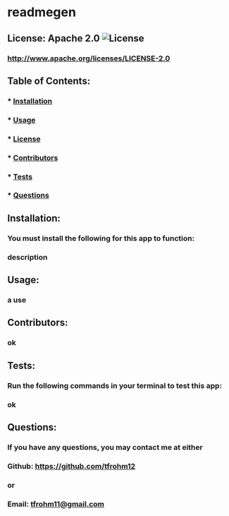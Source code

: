 
  # readmegen

  ## License: Apache 2.0  ![License](https://img.shields.io/badge/License-Apache%202.0-blue.svg)
  ### http://www.apache.org/licenses/LICENSE-2.0

  ## Table of Contents:
  ###  * [Installation](#installation)
  ###  * [Usage](#usage)
  ###  * [License](#license)
  ###  * [Contributors](#contributors)
  ###  * [Tests](#tests)
  ###  * [Questions](#questions)

  ## Installation:
  ### You must install the following for this app to function:
  ### description

  ## Usage:
  ### a use

  ## Contributors:
  ### ok

  ## Tests:
  ### Run the following commands in your terminal to test this app:
  ### ok

  ## Questions:
  ### If you have any questions, you may contact me at either
  ### Github: https://github.com/tfrohm12
  ### or
  ### Email: tfrohm11@gmail.com
